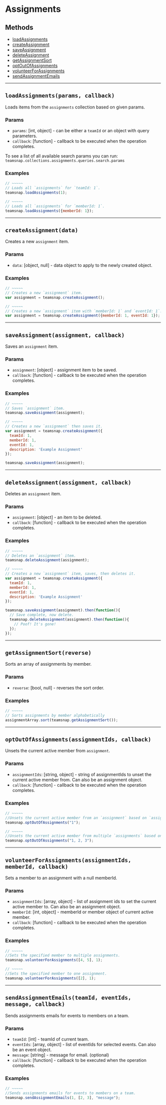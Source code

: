 # Assignments

## Methods

- [loadAssignments](#loadAssignments)
- [createAssignment](#createAssignment)
- [saveAssignment](#saveAssignment)
- [deleteAssignment](#deleteAssignment)
- [getAssignmentSort](#getAssignmentSort)
- [optOutOfAssignments](#optOutOfAssignments)
- [volunteerForAssignments](#volunteerForAssignments)
- [sendAssignmentEmails](#sendAssignmentEmails)


---
<a id="loadAssignments"></a>
## `loadAssignments(params, callback)`
Loads items from the `assignments` collection based on given params.

### Params
* `params`: [int, object] - can be either a `teamId` or an object with query parameters.
* `callback`: [function] - callback to be executed when the operation completes.

To see a list of all available search params you can run:
`teamsnap.collections.assignments.queries.search.params`

### Examples
```javascript
// ~~~~~
// Loads all `assignments` for `teamId: 1`.
teamsnap.loadAssignments(1);

// ~~~~~
// Loads all `assignments` for `memberId: 1`.
teamsnap.loadAssignments({memberId: 1});
```


---


<a id="createAssignment"></a>
## `createAssignment(data)`
Creates a new `assignment` item.

### Params
* `data`: [object, null] - data object to apply to the newly created object.

### Examples
```javascript
// ~~~~~
// Creates a new `assignment` item.
var assignment = teamsnap.createAssignment();

// ~~~~~
// Creates a new `assignment` item with `memberId: 1` and `eventId: 1`.
var assignment = teamsnap.createAssignment({memberId: 1, eventId: 1});
```


---


<a id="saveAssignment"></a>
## `saveAssignment(assignment, callback)`
Saves an `assignment` item.

### Params
* `assignment`: [object] - assignment item to be saved.
* `callback`: [function] - callback to be executed when the operation completes.

### Examples
```javascript
// ~~~~~
// Saves `assignment` item.
teamsnap.saveAssignment(assignment);

// ~~~~~
// Creates a new `assignment` then saves it.
var assignment = teamsnap.createAssignment({
  teamId: 1,
  memberId: 1,
  eventId: 1,
  description: 'Example Assignment'
});

teamsnap.saveAssignment(assignment);
```


---


<a id="deleteAssignment"></a>
## `deleteAssignment(assignment, callback)`
Deletes an `assignment` item.

### Params
* `assignment`: [object] - an item to be deleted.
* `callback`: [function] - callback to be executed when the operation completes.

### Examples
```javascript
// ~~~~~
// Deletes an `assignment` item.
teamsnap.deleteAssignment(assignment);

// ~~~~~
// Creates a new `assignment` item, saves, then deletes it.
var assignment = teamsnap.createAssignment({
  teamId: 1,
  memberId: 1,
  eventId: 1,
  description: 'Example Assignment'
});

teamsnap.saveAssignment(assignment).then(function(){
  // Save complete, now delete.
  teamsnap.deleteAssignment(assignment).then(function(){
    // Poof! It's gone!
  });
});
```


---


<a id="getAssignmentSort"></a>
## `getAssignmentSort(reverse)`
Sorts an array of assignments by member.

### Params
* `reverse`: [bool, null] - reverses the sort order.

### Examples
```javascript
// ~~~~~
// Sorts assignments by member alphabetically
assignmentArray.sort(teamsnap.getAssignmentSort());
```


---


<a id="optOutOfAssignments"></a>
## `optOutOfAssignments(assignmentIds, callback)`
Unsets the current active member from `assignment`.

### Params
* `assignmentIds`: [string, object] - string of assignmentIds to unset the
   current active member from. Can also be an assignment object.
* `callback`: [function] - callback to be executed when the operation completes.

### Examples
```javascript
// ~~~~~
//Unsets the current active member from an `assignment` based on `assignmentId` .
teamsnap.optOutOfAssignments("1");

// ~~~~~
//Unsets the current active member from multiple `assignments` based on `assignmentIds` .
teamsnap.optOutOfAssignments("1, 2, 3");
```


---


<a id="volunteerForAssignments"></a>
## `volunteerForAssignments(assignmentIds, memberId, callback)`
Sets a member to an assignment with a null memberId.

### Params
* `assignmentIds`: [array, object] - list of assignment ids to set the current
   active member to. Can also be an assignment object.
* `memberId`: [int, object] - memberId or member object of current active member.
* `callback`: [function] - callback to be executed when the operation completes.

### Examples
```javascript
// ~~~~~
//Sets the specified member to multiple assignments.
teamsnap.volunteerForAssignments([4, 5], 1);

// ~~~~~
//Sets the specified member to one assignment.
teamsnap.volunteerForAssignments([2], 1);
```


---


<a id="sendAssignmentEmails"></a>
## `sendAssignmentEmails(teamId, eventIds, message, callback)`
Sends assignments emails for events to members on a team.

### Params
* `teamId`: [int] - teamId of current team.
* `eventIds`: [array, object] - list of eventIds for selected events. Can also
   be an event object.
* `message`: [string] - message for email. (optional)
* `callback`: [function] - callback to be executed when the operation completes.

### Examples
```javascript
// ~~~~~
//Sends assignments emails for events to members on a team.
teamsnap.sendAssignmentEmails(1, [2, 3], "message");
```
